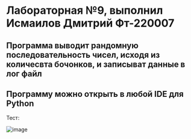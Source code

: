 # Лабораторная №9, выполнил Исмаилов Дмитрий Фт-220007
## Программа выводит рандомную последовательность чисел, исходя из количесвта бочонков, и записыват данные в лог файл
## Программу можно открыть в любой IDE для Python

Тест: 

![image](https://github.com/Dmitrij228Ismailov/lab9/assets/146659406/68ac459b-a8bc-4dc8-972b-9da81a7f8cac)

